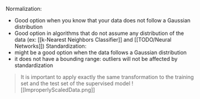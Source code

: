 
Normalization:
- Good option when you know that your data does not follow a Gaussian distribution
- Good option in algorithms that do not assume any distribution of the data (ex: [[k-Nearest Neighbors Classifier]] and [[TODO/Neural Networks]])
Standardization:
- might be a good option when the data follows a Gaussian distribution
- it does not have a bounding range: outliers will not be affected by standardization


> It is important to apply exactly the same transformation to the training set and the test set of the supervised model
> ![[ImproperlyScaledData.png]]